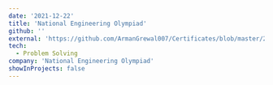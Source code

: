 ```yaml
---
date: '2021-12-22'
title: 'National Engineering Olympiad'
github: ''
external: 'https://github.com/ArmanGrewal007/Certificates/blob/master/2021_12_22_NEO_participation.pdf'
tech:
  - Problem Solving
company: 'National Engineering Olympiad'
showInProjects: false
---
```



